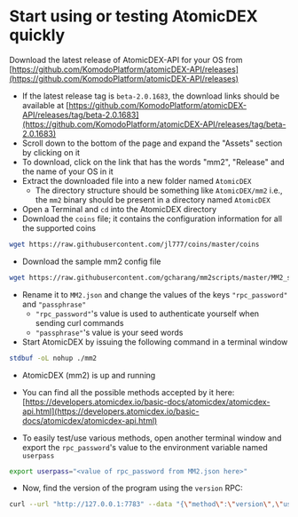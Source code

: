 # Start using or testing AtomicDEX quickly

Download the latest release of AtomicDEX-API for your OS from [https://github.com/KomodoPlatform/atomicDEX-API/releases](https://github.com/KomodoPlatform/atomicDEX-API/releases)

- If the latest release tag is `beta-2.0.1683`, the download links should be available at [https://github.com/KomodoPlatform/atomicDEX-API/releases/tag/beta-2.0.1683](https://github.com/KomodoPlatform/atomicDEX-API/releases/tag/beta-2.0.1683)
- Scroll down to the bottom of the page and expand the "Assets" section by clicking on it
- To download, click on the link that has the words "mm2", "Release" and the name of your OS in it
- Extract the downloaded file into a new folder named `AtomicDEX`
  - The directory structure should be something like  `AtomicDEX/mm2` i.e., the `mm2` binary should be present in a directory named `AtomicDEX`
- Open a Terminal and `cd` into the AtomicDEX directory
- Download the `coins` file; it contains the configuration information for all the supported coins

```bash
wget https://raw.githubusercontent.com/jl777/coins/master/coins
```

- Download the sample mm2 config file

```bash
wget https://raw.githubusercontent.com/gcharang/mm2scripts/master/MM2_sample.json
```

- Rename it to `MM2.json` and change the values of the keys `"rpc_password"` and `"passphrase"`
  - `"rpc_password"`'s value is used to authenticate yourself when sending curl commands
  - `"passphrase"`'s value is your seed words
- Start AtomicDEX by issuing the following command in a terminal window

```bash
stdbuf -oL nohup ./mm2
```

- AtomicDEX (mm2) is up and running
- You can find all the possible methods accepted by it here: [https://developers.atomicdex.io/basic-docs/atomicdex/atomicdex-api.html](https://developers.atomicdex.io/basic-docs/atomicdex/atomicdex-api.html)

- To easily test/use various methods, open another terminal window and export the `rpc_password`'s value to the environment variable named `userpass`

```bash
export userpass="<value of rpc_password from MM2.json here>"
```

- Now, find the version of the program using the `version` RPC:

```bash
curl --url "http://127.0.0.1:7783" --data "{\"method\":\"version\",\"userpass\":\"$userpass\"}"
```

